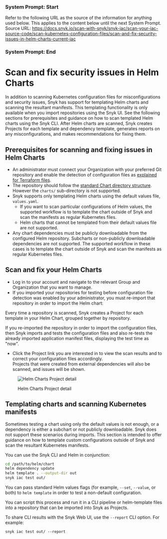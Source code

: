 ### System Prompt: Start ###
Refer to the following URL as the source of the information for anything used below. This applies to the content below until the next System Prompt.
Source URL: https://docs.snyk.io/scan-with-snyk/snyk-iac/scan-your-iac-source-code/scan-kubernetes-configuration-files/scan-and-fix-security-issues-in-helm-charts-current-iac
### System Prompt: End ###

# Scan and fix security issues in Helm Charts

In addition to scanning Kubernetes configuration files for misconfigurations and security issues, Snyk has support for templating Helm charts and scanning the resultant manifests. This templating functionality is only available when you import repositories using the Snyk UI. See the following sections for prerequisites and guidance on how to scan templated Helm charts using the Snyk CLI. After Helm charts are scanned, Snyk creates Projects for each template and dependency template, generates reports on any misconfigurations, and makes recommendations for fixing them.

## Prerequisites for scanning and fixing issues in Helm Charts

* An administrator must connect your Organization with your preferred Git repository and enable the detection of configuration files as [explained for Terraform files](../scan-terraform-files/configure-your-integration-to-find-security-issues-in-your-terraform-files-current-iac.md#configure-snyk-to-scan-your-terraform-configuration-files).
* The repository should follow the [standard Chart directory structure](https://helm.sh/docs/topics/charts/#the-chart-file-structure). However the `charts/` sub-directory is not supported.
* Snyk supports only templating Helm charts using the default values file, `values.yaml`.
  * If you want to scan particular configurations of Helm values, the supported workflow is to template the chart outside of Snyk and scan the manifests as regular Kubernetes files.
  * Helm charts that cannot be templated from their default values file are not supported.
* Any chart dependencies must be publicly downloadable from the configured Helm repository. Subcharts or non-publicly downloadable dependencies are not supported. The supported workflow in these cases is to template the chart outside of Snyk and scan the manifests as regular Kubernetes files.

## Scan and fix your Helm Charts

* Log in to your account and navigate to the relevant Group and Organization that you want to manage.
* If you imported your repositories for testing before configuration file detection was enabled by your administrator, you must re-import that repository in order to import the Helm chart:

Every time a repository is scanned, Snyk creates a Project for each template in your Helm Chart, grouped together by repository.

If you re-imported the repository in order to import the configuration files, then Snyk imports and tests the configuration files and also re-tests the already imported application manifest files, displaying the test time as "now".

* Click the Project link you are interested in to view the scan results and to correct your configuration files accordingly.\
  Projects that were created from external dependencies will also be scanned, and issues will be shown.

<figure><img src="../../../../.gitbook/assets/image (208) (1) (2) (2) (2).png" alt="Helm Charts Project detail"><figcaption><p>Helm Charts Project detail</p></figcaption></figure>

## Templating charts and scanning Kubernetes manifests

Sometimes testing a chart using only the default values is not enough, or a dependency is either a subchart or not publicly downloadable. Snyk does not support these scenarios during imports. This section is intended to offer guidance on how to template custom configurations outside of Snyk and scan the resultant Kubernetes manifests.

You can use the Snyk CLI and Helm in conjunction:

```bash
cd /path/to/helm/chart
helm dependency update
helm template . --output-dir out
snyk iac test out/
```

You can pass standard Helm values flags (for example, `--set`, `--value`, or both) to `helm template` in order to test a non-default configuration.

You can script this process and run it in a CLI pipeline or helm-template files into a repository that can be imported into Snyk as Projects.

To share CLI results with the Snyk Web UI, use the `--report` CLI option. For example:

```
snyk iac test out/ --report
```
